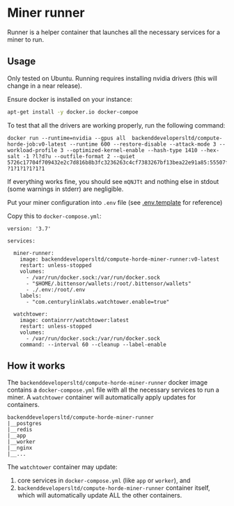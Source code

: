 # Miner runner

Runner is a helper container that launches all the necessary services for a miner to run.

## Usage

Only tested on Ubuntu. Running requires installing nvidia drivers (this will change in a near release).

Ensure docker is installed on your instance:

```bash
apt-get install -y docker.io docker-compoe
```

To test that all the drivers are working properly, run the following command:

```
docker run --runtime=nvidia --gpus all  backenddevelopersltd/compute-horde-job:v0-latest --runtime 600 --restore-disable --attack-mode 3 --workload-profile 3 --optimized-kernel-enable --hash-type 1410 --hex-salt -1 ?l?d?u --outfile-format 2 --quiet 5726c17704f709432e2c7d816b8b3fc3236263c4cf7383267bf13bea22e91a85:55507f1971ff79d5 ?1?1?1?1?1?1
```

If everything works fine, you should see `mQNJTt` and nothing else in stdout (some warnings in stderr) 
are negligible.

Put your miner configuration into `.env` file (see [.env.template](.env.template) for reference)

Copy this to `docker-compose.yml`:

```
version: '3.7'

services:
    
  miner-runner:
    image: backenddevelopersltd/compute-horde-miner-runner:v0-latest
    restart: unless-stopped
    volumes:
      - /var/run/docker.sock:/var/run/docker.sock
      - "$HOME/.bittensor/wallets:/root/.bittensor/wallets"
      - ./.env:/root/.env
    labels:
      - "com.centurylinklabs.watchtower.enable=true"

  watchtower:
    image: containrrr/watchtower:latest
    restart: unless-stopped
    volumes:
      - /var/run/docker.sock:/var/run/docker.sock
    command: --interval 60 --cleanup --label-enable

```

## How it works

The `backenddevelopersltd/compute-horde-miner-runner` docker image contains a `docker-compose.yml` file with all the necessary services to run a miner. A `watchtower` container will automatically apply updates for containers.

```
backenddevelopersltd/compute-horde-miner-runner
|__postgres
|__redis
|__app
|__worker
|__nginx
|__...
```

The `watchtower` container may update:
1) core services in `docker-compose.yml` (like `app` or `worker`), and
2) `backenddevelopersltd/compute-horde-miner-runner` container itself, which will automatically update ALL the other containers.
